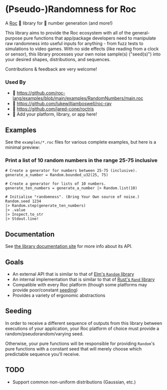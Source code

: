 # (Pseudo-)Randomness for Roc

A [Roc](https://github.com/roc-lang/roc) 🦅 library for 🎲 number generation (and more!)

This library aims to provide the Roc ecosystem with all of the
general-purpose pure functions that app/package developers need
to manipulate raw randomness into useful inputs for anything -
from fuzz tests to simulations to video games.
With no side effects (like reading from a clock or sensor),
this library processes your own noise sample(s) ("seed(s)")
into your desired shapes, distributions, and sequences.

Contributions & feedback are very welcome!

### Used By

- 🦅 https://github.com/roc-lang/examples/blob/main/examples/RandomNumbers/main.roc
- 👾 https://github.com/lukewilliamboswell/roc-ray
- 🧱 https://github.com/jared-cone/roctris
- 💞 Add your platform, library, or app here!

## Examples

See the `examples/*.roc` files for various complete examples, but here is a minimal preview:

### Print a list of 10 random numbers in the range 25-75 inclusive

```roc
# Create a generator for numbers between 25-75 (inclusive).
generate_a_number = Random.bounded_u32(25, 75)

# Create a generator for lists of 10 numbers.
generate_ten_numbers = generate_a_number |> Random.list(10)

# Initialise "randomness". (Bring Your Own source of noise.)
Random.seed 1234
|> Random.step(generate_ten_numbers)
|> .value
|> Inspect.to_str
|> Stdout.line!
```

## Documentation

See [the library documentation site](https://jancvanb.github.io/roc-random/0.5.0/Random/)
for more info about its API.

## Goals

- An external API that is similar to that of
  [Elm's `Random` library](https://github.com/elm/random)
- An internal implementation that is similar to that of
  [Rust's `Rand` library](https://github.com/rust-random/rand)
- Compatible with every Roc platform
  (though some platforms may provide poor/constant [seeding](#seeding))
- Provides a variety of ergonomic abstractions

## Seeding

In order to receive a different sequence of outputs from this library between executions of your application, your Roc platform of choice must provide a random/pseudorandom/varying seed.

Otherwise, your pure functions will be responsible for providing `Random`'s pure functions with a constant seed that will merely choose which predictable sequence you'll receive.

## TODO

- Support common non-uniform distributions (Gaussian, etc.)
